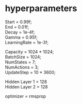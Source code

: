 # hyperparameters
Start = 0.99f;\
End   = 0.01f;\
Decay = 1e-4f;\
Gamma = 0.95f;\
LearningRate = 1e-3f;

Capacity  = 1024 * 1024;\
BatchSize  = 1024;\
NumStates  = 7;\
NumActions = 3;\
UpdateStep = 10 * 3600;

Hidden Layer 1 = 128\
Hidden Layer 2 = 128

optimizer = rmsprop
